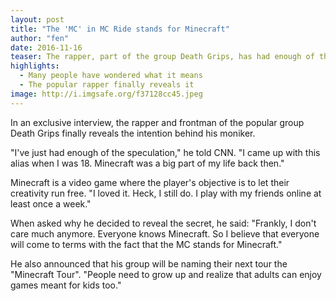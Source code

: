 ```yaml
---
layout: post
title: "The 'MC' in MC Ride stands for Minecraft"
author: "fen"
date: 2016-11-16
teaser: The rapper, part of the group Death Grips, has had enough of the speculation around his name.
highlights:
  - Many people have wondered what it means
  - The popular rapper finally reveals it
image: http://i.imgsafe.org/f37128cc45.jpeg
---
```


In an exclusive interview, the rapper and frontman of the popular group Death Grips finally reveals the intention behind his moniker.

"I've just had enough of the speculation," he told CNN. "I came up with this alias when I was 18. Minecraft was a big part of my life back then."

Minecraft is a video game where the player's objective is to let their creativity run free. "I loved it. Heck, I still do. I play with my friends online at least once a week."

When asked why he decided to reveal the secret, he said: "Frankly, I don't care much anymore. Everyone knows Minecraft. So I believe that everyone will come to terms with the fact that the MC stands for Minecraft."

He also announced that his group will be naming their next tour the "Minecraft Tour".
"People need to grow up and realize that adults can enjoy games meant for kids too."
